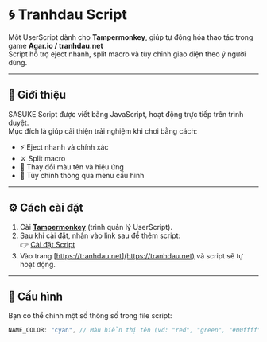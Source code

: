 # 🌀 Tranhdau Script

Một UserScript dành cho **Tampermonkey**, giúp tự động hóa thao tác trong game **Agar.io / tranhdau.net**  
Script hỗ trợ eject nhanh, split macro và tùy chỉnh giao diện theo ý người dùng.

---

## 🚀 Giới thiệu

SASUKE Script được viết bằng JavaScript, hoạt động trực tiếp trên trình duyệt.  
Mục đích là giúp cải thiện trải nghiệm khi chơi bằng cách:

- ⚡ Eject nhanh và chính xác  
- ⚔️ Split macro  
- 🎨 Thay đổi màu tên và hiệu ứng  
- 🧩 Tùy chỉnh thông qua menu cấu hình  

---

## ⚙️ Cách cài đặt

1. Cài **[Tampermonkey](https://tampermonkey.net/)** (trình quản lý UserScript).
2. Sau khi cài đặt, nhấn vào link sau để thêm script:  
   👉 [Cài đặt Script](https://github.com/holuunnhien/holuunnhien/raw/main/script.user.js)
3. Vào trang [https://tranhdau.net](https://tranhdau.net) và script sẽ tự hoạt động.

---

## 🔧 Cấu hình

Bạn có thể chỉnh một số thông số trong file script:
```js
NAME_COLOR: "cyan", // Màu hiển thị tên (vd: "red", "green", "#00ffff")
